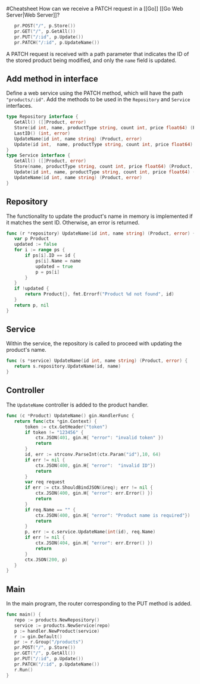 #Cheatsheet 
How can we receive a PATCH request in a [[Go]] [[Go Web Server|Web Server]]?
```go
   pr.POST("/", p.Store())
   pr.GET("/", p.GetAll())
   pr.PUT("/:id", p.Update())
   pr.PATCH("/:id", p.UpdateName())
```
A PATCH request is received with a path parameter that indicates the ID of the stored product being modified, and only the `name` field is updated.
## Add method in interface
Define a web service using the PATCH method, which will have the path `"products/:id"`. Add the methods to be used in the `Repository` and `Service` interfaces.
```go
type Repository interface {
   GetAll() ([]Product, error)
   Store(id int, name, productType string, count int, price float64) (Product, error)
   LastID() (int, error)
   UpdateName(id int, name string) (Product, error)
   Update(id int,  name, productType string, count int, price float64) (Product, error)
}
type Service interface {
   GetAll() ([]Product, error)
   Store(name, productType string, count int, price float64) (Product, error)
   Update(id int, name, productType string, count int, price float64) (Product, error)
   UpdateName(id int, name string) (Product, error)
}
```
## Repository
The functionality to update the product's name in memory is implemented if it matches the sent ID. Otherwise, an error is returned.
```go
func (r *repository) UpdateName(id int, name string) (Product, error) {
   var p Product
   updated := false
   for i := range ps {
       if ps[i].ID == id {
           ps[i].Name = name
           updated = true
           p = ps[i]
       }
   }
   if !updated {
       return Product{}, fmt.Errorf("Product %d not found", id)
   }
   return p, nil
}
```
## Service
Within the service, the repository is called to proceed with updating the product's name.
```go
func (s *service) UpdateName(id int, name string) (Product, error) {
   return s.repository.UpdateName(id, name)
}
```
## Controller
The `UpdateName` controller is added to the product handler.
```go
func (c *Product) UpdateName() gin.HandlerFunc {
   return func(ctx *gin.Context) {
       token := ctx.GetHeader("token")
       if token != "123456" {
           ctx.JSON(401, gin.H{ "error": "invalid token" })
           return
       }
       id, err := strconv.ParseInt(ctx.Param("id"),10, 64)
       if err != nil {
           ctx.JSON(400, gin.H{ "error":  "invalid ID"})
           return
       }
       var req request
       if err := ctx.ShouldBindJSON(&req); err != nil {
           ctx.JSON(400, gin.H{ "error": err.Error() })
           return
       }
       if req.Name == "" {
           ctx.JSON(400, gin.H{ "error": "Product name is required"})
           return
       }
       p, err := c.service.UpdateName(int(id), req.Name)
       if err != nil {
           ctx.JSON(404, gin.H{ "error": err.Error() })
           return
       }
       ctx.JSON(200, p)
   }
}
```
## Main
In the main program, the router corresponding to the PUT method is added.
```go
func main() {
   repo := products.NewRepository()
   service := products.NewService(repo)
   p := handler.NewProduct(service)
   r := gin.Default()
   pr := r.Group("/products")
   pr.POST("/", p.Store())
   pr.GET("/", p.GetAll())
   pr.PUT("/:id", p.Update())
   pr.PATCH("/:id", p.UpdateName())
   r.Run()
}
```